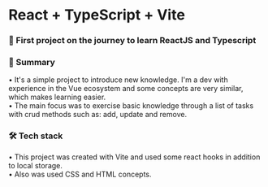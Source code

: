 # React + TypeScript + Vite

### 🚀 First project on the journey to learn ReactJS and Typescript

### 🧐 Summary
• It's a simple project to introduce new knowledge. I'm a dev with experience in the Vue ecosystem and some concepts are very similar, which makes learning easier.  
• The main focus was to exercise basic knowledge through a list of tasks with crud methods such as: add, update and remove.

### 🛠️ Tech stack
• This project was created with Vite and used some react hooks in addition to local storage.   
• Also was used CSS and HTML concepts.


